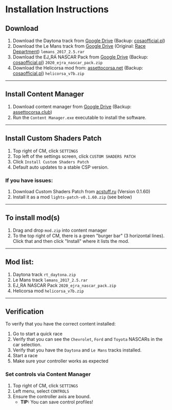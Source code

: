 # Installation Instructions

## Download
1. Download the Daytona track from [Google Drive](https://drive.google.com/uc?id=1xsSM3sgsCZxu33xQrnU7gC2VABhHu3wC&export=download) (Backup: [cosaofficial.pl](http://cosaofficial.pl/download/EJRA/rt_daytona.zip))
2. Download the Le Mans track from [Google Drive](https://drive.google.com/file/d/1CFuZnorebQdKtN5Jc1f63JHo_0HqXxKV&export=download) (Original: [Race Department](https://www.racedepartment.com/downloads/circuit-24h-lemans-2017.2482/)) `lemans_2017_2.5.rar`
3. Download the EJ_RA NASCAR Pack from [Google Drive](https://drive.google.com/uc?id=1kGutalxVvuBBTtVXKvUoe6d_Wztgawlk&export=download) (Backup: [cosaofficial.pl](http://cosaofficial.pl/download/EJRA/2020_ejra_nascar_pack_1_0_1.zip)) `2020_ejra_nascar_pack.zip`
4. Download the Helicorsa mod from: [assettocorsa.net](https://www.assettocorsa.net/forum/index.php?attachments/helicorsa_v7b-zip.114265) (Backup: [cosaofficial.pl](http://cosaofficial.pl/download/EJRA/helicorsa_v7b.zip)) `helicorsa_v7b.zip`

---

## Install Content Manager
1. Download content manager from [Google Drive](https://drive.google.com/uc?export=download&id=0B6GfX1zRa8pOREhEM1BqZno1ckk) (Backup: [assettocorsa.club](https://assettocorsa.club/content-manager.html))
2. Run the `Content Manager.exe` executable to install the software.

---

## Install Custom Shaders Patch
1. Top right of CM, click `SETTINGS`
2. Top left of the settings screen, click `CUSTOM SHADERS PATCH`
3. Click `Install Custom Shaders Patch`
4. Default auto updates to a stable CSP version.

### If you have issues:
1. Download Custom Shaders Patch from [acstuff.ru](https://acstuff.ru/patch/?get=0.1.60) (Version 0.1.60)
2. Install it as a mod `lights-patch-v0.1.60.zip` (see below)

---

## To install mod(s)
1. Drag and drop `mod.zip` into content manager
2. To the top right of CM, there is a green "burger bar" (3 horizontal lines). Click that and then click "Install" where it lists the mod.

---

## Mod list:
1. Daytona track `rt_daytona.zip`
2. Le Mans track `lemans_2017_2.5.rar`
3. EJ_RA NASCAR Pack `2020_ejra_nascar_pack.zip`
4. Helicorsa mod `helicorsa_v7b.zip`

---

## Verification
To verify that you have the correct content installed:
1. Go to start a quick race
2. Verify that you can see the `Chevrolet`, `Ford` and `Toyota` NASCARs in the car selection.
3. Verify that you have the `Daytona` and `Le Mans` tracks installed.
4. Start a race
5. Make sure your controller works as expected

### Set controls via Content Manager
1. Top right of CM, click `SETTINGS`
2. Left menu, select `CONTROLS`
3. Ensure the controller axis are bound.
   - **TIP:** You can save control profiles!